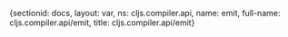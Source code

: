 {sectionid: docs, layout: var, ns: cljs.compiler.api, name: emit, full-name: cljs.compiler.api/emit,
  title: cljs.compiler.api/emit}

